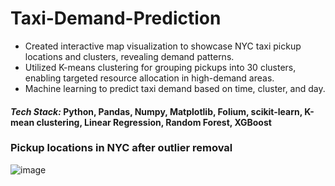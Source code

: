 # Taxi-Demand-Prediction
 - Created interactive map visualization  to showcase NYC taxi pickup locations and clusters, revealing demand patterns.
- Utilized K-means clustering for grouping pickups into 30 clusters, enabling targeted resource allocation in high-demand areas.
- Machine learning to predict taxi demand based on time, cluster, and day.
#### _**Tech Stack:**_ Python, Pandas, Numpy, Matplotlib, Folium, scikit-learn, K-mean clustering, Linear Regression, Random Forest, XGBoost 

### Pickup locations in NYC after outlier removal
![image](https://github.com/tanyagupta2004/Taxi-Demand-Prediction/assets/82495563/cd0683e4-1f92-45bb-98c0-6693f99b4e6f)


